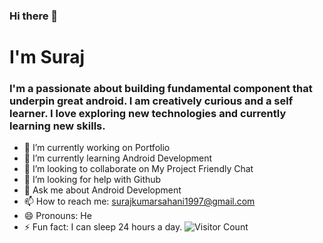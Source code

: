 ### Hi there 👋
# I'm Suraj

<!--
**surajsahani/surajsahani** is a ✨ _special_ ✨ repository because its `README.md` (this file) appears on your GitHub profile.

Here are some ideas to get you started:
-->
### I'm a passionate about building fundamental component that underpin great android. I am creatively curious and a self learner. I love exploring new technologies and currently learning new skills.
- 🔭 I’m currently working on Portfolio
- 🌱 I’m currently learning Android Development
- 👯 I’m looking to collaborate on My Project Friendly Chat
- 🤔 I’m looking for help with Github
- 💬 Ask me about Android Development
- 📫 How to reach me: surajkumarsahani1997@gmail.com
- 😄 Pronouns: He
- ⚡ Fun fact: I can sleep 24 hours a day.
![Visitor Count](https://profile-counter.glitch.me/{surajsahani}/count.svg)


